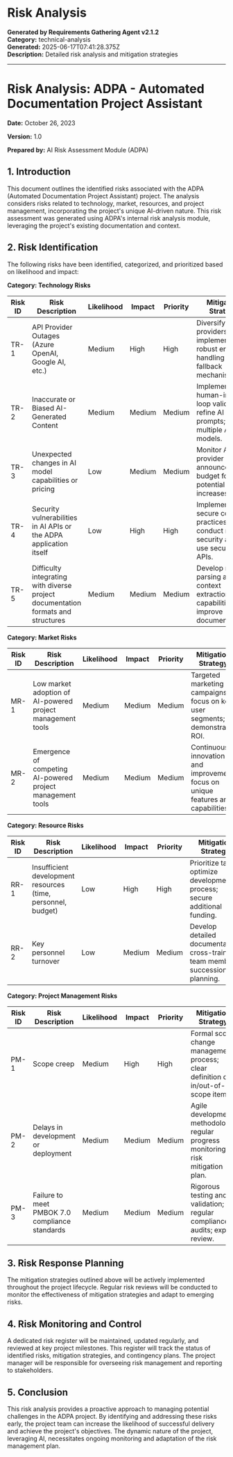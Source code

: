 # Risk Analysis

**Generated by Requirements Gathering Agent v2.1.2**  
**Category:** technical-analysis  
**Generated:** 2025-06-17T07:41:28.375Z  
**Description:** Detailed risk analysis and mitigation strategies

---

# Risk Analysis: ADPA - Automated Documentation Project Assistant

**Date:** October 26, 2023

**Version:** 1.0

**Prepared by:** AI Risk Assessment Module (ADPA)


## 1. Introduction

This document outlines the identified risks associated with the ADPA (Automated Documentation Project Assistant) project.  The analysis considers risks related to technology, market, resources, and project management, incorporating the project's unique AI-driven nature.  This risk assessment was generated using ADPA's internal risk analysis module, leveraging the project's existing documentation and context.


## 2. Risk Identification

The following risks have been identified, categorized, and prioritized based on likelihood and impact:

**Category: Technology Risks**

| Risk ID | Risk Description                                                              | Likelihood | Impact | Priority | Mitigation Strategy                                                                  | Contingency Plan                                                              |
|---------|---------------------------------------------------------------------------------|-------------|--------|----------|------------------------------------------------------------------------------------|-----------------------------------------------------------------------------|
| TR-1    | API Provider Outages (Azure OpenAI, Google AI, etc.)                         | Medium      | High   | High      | Diversify API providers; implement robust error handling and fallback mechanisms. | Use cached data; switch to a different provider; delay non-critical tasks.     |
| TR-2    | Inaccurate or Biased AI-Generated Content                                    | Medium      | Medium | Medium    | Implement human-in-the-loop validation; refine AI prompts; use multiple AI models. | Manual review and correction of generated content; user feedback loop.         |
| TR-3    | Unexpected changes in AI model capabilities or pricing                         | Low         | Medium | Medium    | Monitor API provider announcements; budget for potential price increases.          | Adapt to changes; explore alternative AI models or strategies.                 |
| TR-4    | Security vulnerabilities in AI APIs or the ADPA application itself              | Low         | High   | High      | Implement secure coding practices; conduct regular security audits; use secure APIs. | Immediate patching and security updates; incident response plan.              |
| TR-5    | Difficulty integrating with diverse project documentation formats and structures | Medium      | Medium | Medium    | Develop robust parsing and context extraction capabilities; improve documentation. | Manual data entry for unsupported formats; prioritize supported formats.       |


**Category: Market Risks**

| Risk ID | Risk Description                                                              | Likelihood | Impact | Priority | Mitigation Strategy                                                                 | Contingency Plan                                                                |
|---------|---------------------------------------------------------------------------------|-------------|--------|----------|-------------------------------------------------------------------------------------|-------------------------------------------------------------------------------|
| MR-1    | Low market adoption of AI-powered project management tools                       | Medium      | Medium | Medium    | Targeted marketing campaigns; focus on key user segments; demonstrate ROI.          | Reduce scope; focus on core features; explore alternative monetization strategies. |
| MR-2    | Emergence of competing AI-powered project management tools                       | Medium      | Medium | Medium    | Continuous innovation and improvement; focus on unique features and capabilities. | Adapt to market changes; differentiate ADPA through superior features.          |


**Category: Resource Risks**

| Risk ID | Risk Description                                                        | Likelihood | Impact | Priority | Mitigation Strategy                                                       | Contingency Plan                                                    |
|---------|----------------------------------------------------------------------------|-------------|--------|----------|---------------------------------------------------------------------------|--------------------------------------------------------------------|
| RR-1    | Insufficient development resources (time, personnel, budget)              | Low         | High   | High      | Prioritize tasks; optimize development process; secure additional funding. | Reduce scope; delay non-critical features; seek external funding.      |
| RR-2    | Key personnel turnover                                                  | Low         | Medium | Medium    | Develop detailed documentation; cross-train team members; succession planning. | Adjust project schedule; reassign tasks; hire replacement personnel.     |


**Category: Project Management Risks**

| Risk ID | Risk Description                                                              | Likelihood | Impact | Priority | Mitigation Strategy                                                              | Contingency Plan                                                     |
|---------|---------------------------------------------------------------------------------|-------------|--------|----------|----------------------------------------------------------------------------------|---------------------------------------------------------------------|
| PM-1    | Scope creep                                                                  | Medium      | High   | High      | Formal scope change management process; clear definition of in/out-of-scope items. | Adjust project schedule and budget; re-prioritize tasks.             |
| PM-2    | Delays in development or deployment                                           | Medium      | Medium | Medium    | Agile development methodology; regular progress monitoring; risk mitigation plan. | Adjust schedule; prioritize critical features; communicate delays.      |
| PM-3    | Failure to meet PMBOK 7.0 compliance standards                              | Medium      | Medium | Medium    | Rigorous testing and validation; regular compliance audits; expert review.     | Address compliance issues; release a revised version.                |



## 3. Risk Response Planning

The mitigation strategies outlined above will be actively implemented throughout the project lifecycle.  Regular risk reviews will be conducted to monitor the effectiveness of mitigation strategies and adapt to emerging risks.

## 4. Risk Monitoring and Control

A dedicated risk register will be maintained, updated regularly, and reviewed at key project milestones.  This register will track the status of identified risks, mitigation strategies, and contingency plans.  The project manager will be responsible for overseeing risk management and reporting to stakeholders.

## 5. Conclusion

This risk analysis provides a proactive approach to managing potential challenges in the ADPA project. By identifying and addressing these risks early, the project team can increase the likelihood of successful delivery and achieve the project's objectives.  The dynamic nature of the project, leveraging AI, necessitates ongoing monitoring and adaptation of the risk management plan.
